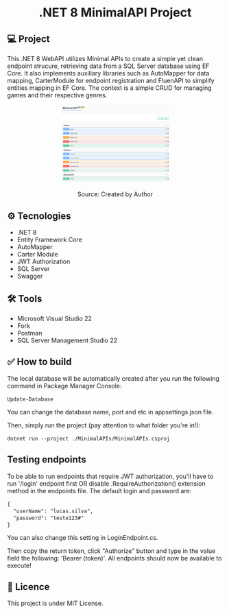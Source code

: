 <h1 align="center">.NET 8 MinimalAPI Project</h1>

## 💻 Project

This .NET 8 WebAPI utilizes Minimal APIs to create a simple yet clean endpoint strucure, retrieving data from a SQL Server database using EF Core. It also implements auxiliary libraries such as AutoMapper for data mapping, CarterModule for endpoint registration and FluenAPI to simplify entities mapping in EF Core. The context is a simple CRUD for managing games and their respective genres.

<p align="center">
  <img alt="projectArch" src=".github/image.png" width="50%">
</p>
<p align="center">Source: Created by Author</p>

## ⚙️ Tecnologies
- .NET 8
- Entity Framework Core
- AutoMapper
- Carter Module
- JWT Authorization
- SQL Server
- Swagger

## 🛠️ Tools
- Microsoft Visual Studio 22
- Fork
- Postman
- SQL Server Management Studio 22

## ✅ How to build
The local database will be automatically created after you run the following command in Package Manager Console:
```
Update-Database
```
You can change the database name, port and etc in appsettings.json file.

Then, simply run the project (pay attention to what folder you're in!):
```
dotnet run --project ./MinimalAPIs/MinimalAPIs.csproj
```

## Testing endpoints
To be able to run endpoints that require JWT authorization, you'll have to run '/login' endpoint first OR disable .RequireAuthorization() extension method in the endpoints file. The default login and password are:
```
{
  "userName": "lucas.silva",
  "password": "teste123#"
}
```
You can also change this setting in LoginEndpoint.cs.

Then copy the return token, click "Authorize" button and type in the value field the following: 'Bearer (token)'. All endpoints should now be available to execute!

## :memo: Licence
This project is under MIT License.